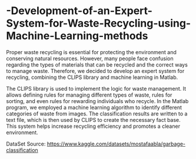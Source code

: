 # -Development-of-an-Expert-System-for-Waste-Recycling-using-Machine-Learning-methods
Proper waste recycling is essential for protecting the environment and conserving natural resources. However, many people face confusion regarding the types of materials that can be recycled and the correct ways to manage waste. Therefore, we decided to develop an expert system for recycling, combining the CLIPS library and machine learning in Matlab.

The CLIPS library is used to implement the logic for waste management. It allows defining rules for managing different types of waste, rules for sorting, and even rules for rewarding individuals who recycle. In the Matlab program, we employed a machine learning algorithm to identify different categories of waste from images. The classification results are written to a text file, which is then used by CLIPS to create the necessary fact base. This system helps increase recycling efficiency and promotes a cleaner environment.

DataSet Source: https://www.kaggle.com/datasets/mostafaabla/garbage-classification
